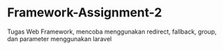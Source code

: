 # Framework-Assignment-2
Tugas Web Framework, mencoba menggunakan redirect, fallback, group, dan parameter menggunakan laravel
